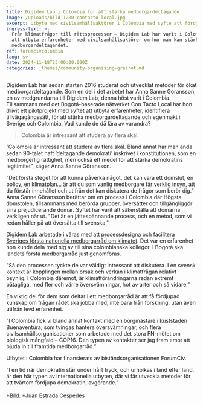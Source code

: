 ```yaml
---
title: Digidem Lab i Colombia för att stärka medborgardeltagande
image: /uploads/bild 1200 contacto local.jpg
excerpt: Utbyte med civilsamhällsaktörer i Colombia med syfte att fördjupa demokratin.
ingress-text: >-
  Från klimatfrågor till rättsprocesser – Digidem Lab har varit i Colombia för
  att utbyta erfarenheter med civilsamhällsaktörer om hur man kan stärka
  medborgardeltagandet. 
ref: forumcivcolombia
lang: sv
date: 2024-11-18T23:00:00.000Z
categories: _themes/community-organising-grasrot.md
---
```


Digidem Lab har sedan starten 2016 studerat och utvecklat metoder för ökat medborgardeltagande. Som en del i det arbetet har Anna Sanne Göransson, en av medgrundarna till Digidem Lab, denna höst varit i Colombia. Tillsammans
med det Bogotá-baserade nätverket Con Tacto Local har hon drivit ett pilotprojekt med syftet att utbyta erfarenheter, identifiera tillvägagångssätt, för att stärka medborgardeltagande och egenmakt i Sverige och Colombia. Vad kunde de då lära av varandra?

> Colombia är intressant att studera av flera skäl.

”Colombia är intressant att studera av flera skäl. Bland annat har man ända sedan 90-talet haft ’deltagande demokrati’ inskrivet i konstitutionen, som en medborgerlig rättighet, men också ett medel för att stärka demokratins legitimitet”, säger Anna Sanne Göransson.

”Det första steget för att kunna påverka något, det kan vara ett domslut, en policy, en klimatplan… är att du som vanlig medborgare får verklig insyn, att du förstår innehållet och utifrån det kan diskutera de frågor som berör dig.”
Anna Sanne Göransson berättar om en process i Colombia där Högsta domstolen, tillsammans med berörda grupper, översätter och tillgängliggör sina prejudicerande domar. Syftet har varit att säkerställa att domarna verkligen når
ut.
"Det är en jättespännande process, och en metod, som vi redan håller på att översätta till svenska."

Digidem Lab arbetade i våras med att processdesigna och facilitera [Sveriges första nationella medborgarråd om klimatet](https://digidemlab.org/news/medborgarrad-klimatet/). Det var en erfarenhet hon kunde dela med sig av till sina colombianska kollegor. I Bogotá ska landets
första medborgarråd just genomföras.

”Så den processen tyckte de var väldigt intressant att diskutera. I en svensk kontext är kopplingen mellan orsak och verkan i klimatfrågan relativt osynlig. I Colombia däremot, är klimatförändringarna redan extremt påtagliga, med fler och värre översvämningar, hot av arter och så vidare.”

En viktig del för dem som deltar i ett medborgarråd är att få fördjupad kunskap om frågan rådet ska jobba med, inte bara från forskning, utan även utifrån levd erfarenhet.

”I Colombia fick vi bland annat kontakt med en borgmästare i kuststaden Buenaventura, som tvingas hantera översvämningar, och flera civilsamhällsorganisationer som arbetade med det stora FN-mötet om biologisk mångfald – COP16. Den typen av kontakter ser jag fram emot att bjuda in till framtida medborgarråd.”

Utbytet i Colombia har finansierats av biståndsorganisationen ForumCiv.

”I en tid när demokratin står under hårt tryck, och urholkas i land efter land, är den här typen av internationella utbyten, där vi får utveckla metoder för att tvärtom fördjupa demokratin, avgörande.”\
\
*Bild: *Juan Estrada Cespedes

